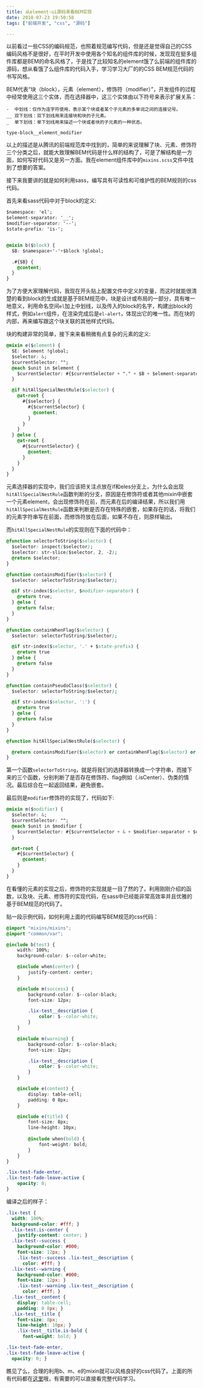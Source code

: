 ```yaml
---
title: 从element-ui源码来看BEM实现
date: 2018-07-23 19:50:58
tags: ["前端开发", "css", "源码"]

---
```


以前看过一些CSS的编码规范，也照着规范编写代码，但是还是觉得自己的CSS编码风格不是很好，在平时开发中使用各个知名的组件库的时候，发现现在挺多组件库都是BEM的命名风格了，于是找了比较知名的element饿了么前端的组件库的源码，想从看饿了么组件库的代码入手，学习学习大厂的的CSS BEM规范代码的书写风格。

<!--more-->

BEM代表“块（block），元素（element），修饰符（modifier）”，开发组件的过程中经常使用这三个实体，而在选择器中，这三个实体由以下符号来表示扩展关系：

```
-  中划线：仅作为连字符使用，表示某个块或者某个子元素的多单词之间的连接记号。
__ 双下划线：双下划线用来连接块和块的子元素。
_  单下划线：单下划线用来描述一个块或者块的子元素的一种状态。

type-block__element_modifier
```

以上的描述是从腾讯的前端规范库中找到的，简单的来说理解了块、元素、修饰符三个分类之后，就能大致理解BEM代码是什么样的结构了，可是了解结构是一方面，如何写好代码又是另一方面。我在element组件库中的`mixins.scss`文件中找到了想要的答案。

接下来我要讲的就是如何利用sass，编写具有可读性和可维护性的BEM规则的css代码。

首先来看sass代码中对于block的定义:

```css
$namespace: 'el';
$element-separator: '__';
$modifier-separator: '--';
$state-prefix: 'is-';


@mixin b($block) {
  $B: $namespace+'-'+$block !global;

  .#{$B} {
    @content;
  }
}
```

为了方便大家理解代码，我现在开头贴上配置文件中定义的变量，而这时就能很清楚的看到block的生成就是基于BEM规范中，块是设计或布局的一部分，具有唯一地意义，利用命名空间`el`加上中划线，以及传入的block的名字，构建出block的样式，例如`alert`组件，在渲染完成后是`el-alert`，体现出它的唯一性。而在块的内部，再来编写跟这个块关联的其他样式代码。

块的构建非常的简单，接下来来看稍微有点复杂的元素的定义:

```css
@mixin e($element) {
  $E: $element !global;
  $selector: &;
  $currentSelector: "";
  @each $unit in $element {
    $currentSelector: #{$currentSelector + "." + $B + $element-separator + $unit + ","};
  }

  @if hitAllSpecialNestRule($selector) {
    @at-root {
      #{$selector} {
        #{$currentSelector} {
          @content;
        }
      }
    }
  } @else {
    @at-root {
      #{$currentSelector} {
        @content;
      }
    }
  }
}
```

元素选择器的实现中，我们应该把关注点放在if和eles分支上，为什么会出现`hitAllSpecialNestRule`函数判断的分支，原因是在修饰符或者其他mixin中嵌套一个元素element，会出现修饰符在前，而元素在后的编译结果，所以我们用`hitAllSpecialNestRule`函数来判断是否存在特殊的嵌套，如果存在的话，将我们的元素字符串写在前面，而修饰符放在后面，如果不存在，则原样输出。

而`hitAllSpecialNestRule`的实现则在下面的代码中：

```css
@function selectorToString($selector) {
  $selector: inspect($selector);
  $selector: str-slice($selector, 2, -2);
  @return $selector;
}

@function containsModifier($selector) {
  $selector: selectorToString($selector);

  @if str-index($selector, $modifier-separator) {
    @return true;
  } @else {
    @return false;
  }
}

@function containWhenFlag($selector) {
  $selector: selectorToString($selector);

  @if str-index($selector, '.' + $state-prefix) {
    @return true
  } @else {
    @return false
  }
}

@function containPseudoClass($selector) {
  $selector: selectorToString($selector);

  @if str-index($selector, ':') {
    @return true
  } @else {
    @return false
  }
}

@function hitAllSpecialNestRule($selector) {

  @return containsModifier($selector) or containWhenFlag($selector) or containPseudoClass($selector);
}

```

第一个函数`selectorToString`，就是将我们的选择器转换成一个字符串，而接下来的三个函数，分别判断了是否存在修饰符、flag例如（.isCenter）、伪类的情况。最后综合在一起返回结果，避免嵌套。

最后则是`modifier`修饰符的实现了，代码如下:

```css
@mixin m($modifier) {
  $selector: &;
  $currentSelector: "";
  @each $unit in $modifier {
    $currentSelector: #{$currentSelector + & + $modifier-separator + $unit + ","};
  }

  @at-root {
    #{$currentSelector} {
      @content;
    }
  }
}
```
在看懂的元素的实现之后，修饰符的实现就是一目了然的了。利用刚刚介绍的函数，以及块、元素、修饰符的实现代码，在sass中已经能非常高效率并且优雅的基于BEM规范的代码了。

贴一段示例代码，如何利用上面的代码编写BEM规范的css代码：

```css
@import "mixins/mixins";
@import "common/var";

@include b(test) {
    width: 100%;
    background-color: $--color-white;

    @include when(center) {
        justify-content: center;
    }

    @include m(success) {
        background-color: $--color-black;
        font-size: 12px;

        .lix-test__description {
            color: $--color-white;
        }
    }

    @include m(warning) {
        background-color: $--color-black;
        font-size: 12px;

        .lix-test__description {
            color: $--color-white;
        }
    }

    @include e(content) {
        display: table-cell;
        padding: 0 8px;
    }

    @include e(title) {
        font-size: 8px;
        line-height: 10px;
        
        @include when(bold) {
            font-weight: bold;
        }
    }
}

.lix-test-fade-enter,
.lix-test-fade-leave-active {
    opacity: 0;
}

```
编译之后的样子：

```css
.lix-test {
  width: 100%;
  background-color: #fff; }
  .lix-test.is-center {
    justify-content: center; }
  .lix-test--success {
    background-color: #000;
    font-size: 12px; }
    .lix-test--success .lix-test__description {
      color: #fff; }
  .lix-test--warning {
    background-color: #000;
    font-size: 12px; }
    .lix-test--warning .lix-test__description {
      color: #fff; }
  .lix-test__content {
    display: table-cell;
    padding: 0 8px; }
  .lix-test__title {
    font-size: 8px;
    line-height: 10px; }
    .lix-test__title.is-bold {
      font-weight: bold; }

.lix-test-fade-enter,
.lix-test-fade-leave-active {
  opacity: 0; }
```

瞧见了么，合理的利用b、m、e的mixin就可以风格良好的css代码了。上面的所有代码都在[这里](https://github.com/originalix/Original/tree/master/sass/BEM)哦，有需要的可以直接看完整代码学习。